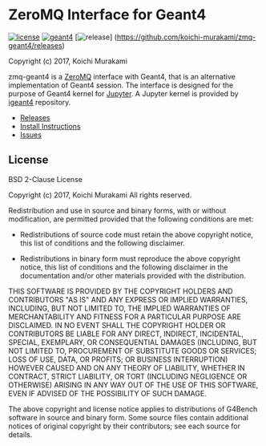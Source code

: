 # ZeroMQ Interface for Geant4

[![license](https://img.shields.io/github/license/koichi-murakami/zmq-geant4.svg)](LICENSE)
[![geant4](https://img.shields.io/badge/geant4-10.3-green.svg?style=flat-square)]()
[![release](https://img.shields.io/github/release/koichi-murakami/zmq-geant4.svg)]
(https://github.com/koichi-murakami/zmq-geant4/releases)

Copyright (c) 2017, Koichi Murakami

zmq-geant4 is a [ZeroMQ](http://zeromq.org/) interface with Geant4,
that is an alternative implementation of Geant4 session.
The interface is designed for the purpose of Geant4 kernel
for [Jupyter](http://jupyter.org/).
A Jupyter kernel is provided by
[igeant4](https://github.com/koichi-murakami/igeant4) repository.

* [Releases](https://github.com/koichi-murakami/zmq-geant4/releases)
* [Install Instructions](https://github.com/koichi-murakami/zmq-geant4/wiki/Installation)
* [Issues](https://github.com/koichi-murakami/zmq-geant4/issues)

## License
BSD 2-Clause License

Copyright (c) 2017, Koichi Murakami
All rights reserved.

Redistribution and use in source and binary forms, with or without
modification, are permitted provided that the following conditions are met:

* Redistributions of source code must retain the above copyright notice, this
  list of conditions and the following disclaimer.

* Redistributions in binary form must reproduce the above copyright notice,
  this list of conditions and the following disclaimer in the documentation
  and/or other materials provided with the distribution.

THIS SOFTWARE IS PROVIDED BY THE COPYRIGHT HOLDERS AND CONTRIBUTORS "AS IS"
AND ANY EXPRESS OR IMPLIED WARRANTIES, INCLUDING, BUT NOT LIMITED TO, THE
IMPLIED WARRANTIES OF MERCHANTABILITY AND FITNESS FOR A PARTICULAR PURPOSE ARE
DISCLAIMED. IN NO EVENT SHALL THE COPYRIGHT HOLDER OR CONTRIBUTORS BE LIABLE
FOR ANY DIRECT, INDIRECT, INCIDENTAL, SPECIAL, EXEMPLARY, OR CONSEQUENTIAL
DAMAGES (INCLUDING, BUT NOT LIMITED TO, PROCUREMENT OF SUBSTITUTE GOODS OR
SERVICES; LOSS OF USE, DATA, OR PROFITS; OR BUSINESS INTERRUPTION) HOWEVER
CAUSED AND ON ANY THEORY OF LIABILITY, WHETHER IN CONTRACT, STRICT LIABILITY,
OR TORT (INCLUDING NEGLIGENCE OR OTHERWISE) ARISING IN ANY WAY OUT OF THE USE
OF THIS SOFTWARE, EVEN IF ADVISED OF THE POSSIBILITY OF SUCH DAMAGE.

The above copyright and license notice applies to distributions of
G4Bench software in source and binary form.  Some source files contain
additional notices of original copyright by their contributors;
see each source for details.
